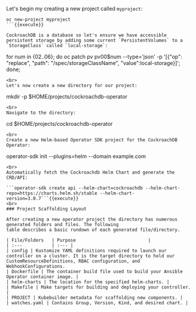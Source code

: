 Let's begin my creating a new project called `myproject`:

```
oc new-project myproject
```{{execute}}

CockroachDB is a database so let's ensure we have accessible persistent storage by adding some current `PersistentVolumes` to a `StorageClass` called `local-storage`:

```
for num in {02..06}; do oc patch pv pv00$num --type='json' -p '[{"op": "replace", "path": "/spec/storageClassName", "value":local-storage}]'; done;
```{{execute}}
<br>
Let's now create a new directory for our project:

```
mkdir -p $HOME/projects/cockroachdb-operator
```{{execute}}
<br>
Navigate to the directory:

```
cd $HOME/projects/cockroachdb-operator
```{{execute}}
<br>
Create a new Helm-based Operator SDK project for the CockroachDB Operator:

```
operator-sdk init --plugins=helm --domain example.com
```{{execute}}
<br>
Automatically fetch the Cockroachdb Helm Chart and generate the CRD/API:

```operator-sdk create api --helm-chart=cockroachdb --helm-chart-repo=https://charts.helm.sh/stable --helm-chart-version=3.0.7```{{execute}}
<br>
### Project Scaffolding Layout

After creating a new operator project the directory has numerous generated folders and files. The following
table describes a basic rundown of each generated file/directory.

| File/Folders   | Purpose                           |
| :---           | :--- |
| config | Kustomize YAML definitions required to launch our controller on a cluster. It is the target directory to hold our CustomResourceDefinitions, RBAC configuration, and WebhookConfigurations.
| Dockerfile | The container build file used to build your Ansible Operator container image. |
| helm-charts | The location for the specified helm-charts. |
| Makefile | Make targets for building and deploying your controller. |
| PROJECT | Kubebuilder metadata for scaffolding new components. |
| watches.yaml | Contains Group, Version, Kind, and desired chart. |
